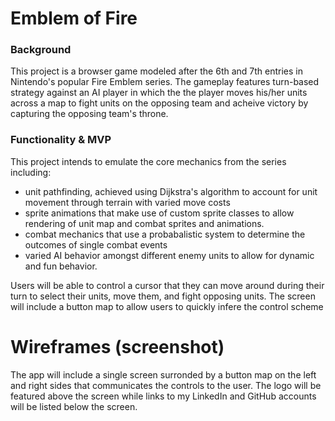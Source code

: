 # Emblem of Fire

### Background
This project is a browser game modeled after the 6th and 7th entries in Nintendo's popular Fire Emblem series. The gameplay features turn-based strategy against an AI player in which the the player moves his/her units across a map to fight units on the opposing team and acheive victory by capturing the opposing team's throne. 

### Functionality & MVP

This project intends to emulate the core mechanics from the series including: 
* unit pathfinding, achieved using Dijkstra's algorithm to account for unit movement through terrain with varied move costs 
* sprite animations that make use of custom sprite classes to allow rendering of unit map and combat sprites and animations.  
* combat mechanics that use a probabalistic system to determine the outcomes of single combat events
* varied AI behavior amongst different enemy units to allow for dynamic and fun behavior.

Users will be able to control a cursor that they can move around during their turn to select their units, move them, and fight opposing units. The screen will include a button map to allow users to quickly infere the control scheme

# Wireframes (screenshot)

The app will include a single screen surronded by a button map on the left and right sides that communicates the controls to the user. The logo will be featured above the screen while links to my LinkedIn and GitHub accounts will be listed below the screen. 
